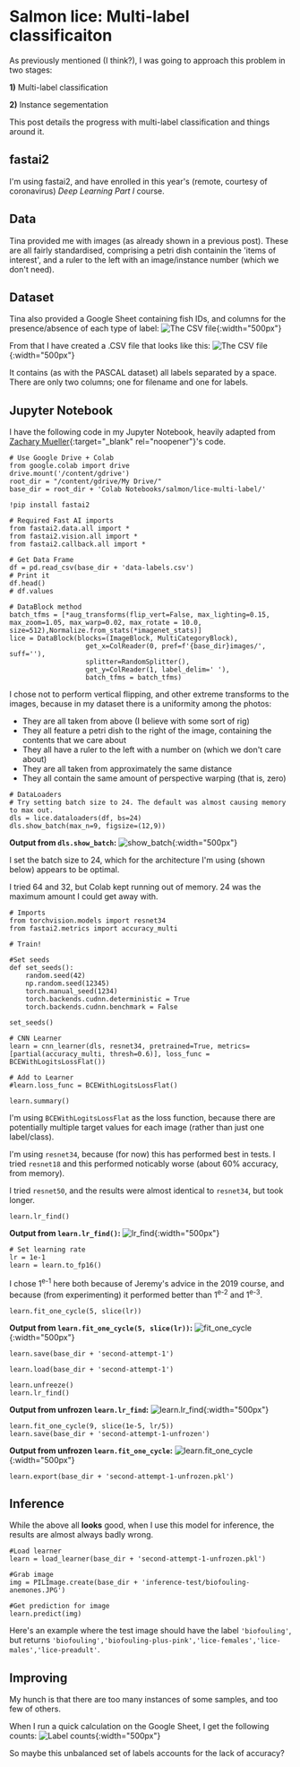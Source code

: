# Salmon lice: Multi-label classificaiton

As previously mentioned (I think?), I was going to approach this problem in two stages:

__1)__ Multi-label classification

__2)__ Instance segementation

This post details the progress with multi-label classification and things around it.

## fastai2

I'm using fastai2, and have enrolled in this year's (remote, courtesy of coronavirus) *Deep Learning Part I* course.

## Data
Tina provided me with images (as already shown in a previous post). These are all fairly standardised, comprising a petri dish containin the 'items of interest', and a ruler to the left with an image/instance number (which we don't need).


## Dataset

Tina also provided a Google Sheet containing fish IDs, and columns for the presence/absence of each type of label:
![The CSV file](https://joneslloyd.github.io/images/google-sheet-sample.png){:width="500px"}

From that I have created a .CSV file that looks like this:
![The CSV file](https://joneslloyd.github.io/images/csv-sample.png){:width="500px"}

It contains (as with the PASCAL dataset) all labels separated by a space. There are only two columns; one for filename and one for labels.

## Jupyter Notebook

I have the following code in my Jupyter Notebook, heavily adapted from [Zachary Mueller](https://github.com/muellerzr/){:target="_blank" rel="noopener"}'s code.

```
# Use Google Drive + Colab
from google.colab import drive
drive.mount('/content/gdrive')
root_dir = "/content/gdrive/My Drive/"
base_dir = root_dir + 'Colab Notebooks/salmon/lice-multi-label/'
```

```
!pip install fastai2
```

```
# Required Fast AI imports
from fastai2.data.all import *
from fastai2.vision.all import *
from fastai2.callback.all import *
```

```
# Get Data Frame
df = pd.read_csv(base_dir + 'data-labels.csv')
# Print it
df.head()
# df.values
```

```
# DataBlock method
batch_tfms = [*aug_transforms(flip_vert=False, max_lighting=0.15, max_zoom=1.05, max_warp=0.02, max_rotate = 10.0, size=512),Normalize.from_stats(*imagenet_stats)]
lice = DataBlock(blocks=(ImageBlock, MultiCategoryBlock),
                   get_x=ColReader(0, pref=f'{base_dir}images/', suff=''),
                   splitter=RandomSplitter(),
                   get_y=ColReader(1, label_delim=' '),
                   batch_tfms = batch_tfms)
```
I chose not to perform vertical flipping, and other extreme transforms to the images, because in my dataset there is a uniformity among the photos:
- They are all taken from above (I believe with some sort of rig)
- They all feature a petri dish to the right of the image, containing the contents that we care about
- They all have a ruler to the left with a number on (which we don't care about)
- They are all taken from approximately the same distance
- They all contain the same amount of perspective warping (that is, zero)

```
# DataLoaders
# Try setting batch size to 24. The default was almost causing memory to max out.
dls = lice.dataloaders(df, bs=24)
dls.show_batch(max_n=9, figsize=(12,9))
```
__Output from `dls.show_batch`:__
![show_batch](https://joneslloyd.github.io/images/show-batch-sample.png){:width="500px"}

I set the batch size to 24, which for the architecture I'm using (shown below) appears to be optimal.

I tried 64 and 32, but Colab kept running out of memory. 24 was the maximum amount I could get away with.

```
# Imports
from torchvision.models import resnet34
from fastai2.metrics import accuracy_multi
```

```
# Train!

#Set seeds
def set_seeds():
    random.seed(42)
    np.random.seed(12345)
    torch.manual_seed(1234)
    torch.backends.cudnn.deterministic = True
    torch.backends.cudnn.benchmark = False

set_seeds()

# CNN Learner
learn = cnn_learner(dls, resnet34, pretrained=True, metrics=[partial(accuracy_multi, thresh=0.6)], loss_func = BCEWithLogitsLossFlat())

# Add to Learner
#learn.loss_func = BCEWithLogitsLossFlat()

learn.summary()
```

I'm using `BCEWithLogitsLossFlat` as the loss function, because there are potentially multiple target values for each image (rather than just one label/class).

I'm using `resnet34`, because (for now) this has performed best in tests. I tried `resnet18` and this performed noticably worse (about 60% accuracy, from memory).

I tried `resnet50`, and the results were almost identical to `resnet34`, but took longer.

```
learn.lr_find()
```
__Output from `learn.lr_find()`:__
![lr_find](https://joneslloyd.github.io/images/lr-find-sample.png){:width="500px"}

```
# Set learning rate
lr = 1e-1
learn = learn.to_fp16()
```
I chose 1<sup>e-1</sup> here both because of Jeremy's advice in the 2019 course, and because (from experimenting) it performed better than 1<sup>e-2</sup> and 1<sup>e-3</sup>.

```
learn.fit_one_cycle(5, slice(lr))
```
__Output from `learn.fit_one_cycle(5, slice(lr))`:__
![fit_one_cycle](https://joneslloyd.github.io/images/lr-initial-fit-one-cycle.png){:width="500px"}

```
learn.save(base_dir + 'second-attempt-1')
```

```
learn.load(base_dir + 'second-attempt-1')
```

```
learn.unfreeze()
learn.lr_find()
```
__Output from unfrozen `learn.lr_find`:__
![learn.lr_find](https://joneslloyd.github.io/images/unfrozen-lr-find-sample.png){:width="500px"}

```
learn.fit_one_cycle(9, slice(1e-5, lr/5))
learn.save(base_dir + 'second-attempt-1-unfrozen')
```
__Output from unfrozen `learn.fit_one_cycle`:__
![learn.fit_one_cycle](https://joneslloyd.github.io/images/unfrozen-lr-fit-one-cycle.png){:width="500px"}

```
learn.export(base_dir + 'second-attempt-1-unfrozen.pkl')
```

## Inference

While the above all **looks** good, when I use this model for inference, the results are almost always badly wrong.

```
#Load learner
learn = load_learner(base_dir + 'second-attempt-1-unfrozen.pkl')

#Grab image
img = PILImage.create(base_dir + 'inference-test/biofouling-anemones.JPG')

#Get prediction for image
learn.predict(img)
```

Here's an example where the test image should have the label `'biofouling'`, but returns `'biofouling','biofouling-plus-pink','lice-females','lice-males','lice-preadult'`.

## Improving

My hunch is that there are too many instances of some samples, and too few of others.

When I run a quick calculation on the Google Sheet, I get the following counts:
![Label counts](https://joneslloyd.github.io/images/label-counts-sample.png){:width="500px"}

So maybe this unbalanced set of labels accounts for the lack of accuracy?
